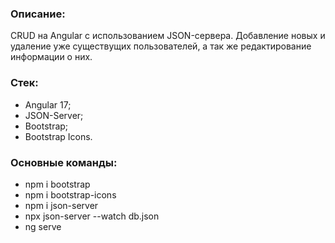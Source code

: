 ### Описание:

CRUD на Angular с использованием JSON-сервера. Добавление новых и удаление уже существущих пользователей, а так же редактирование информации о них.

### Стек:

- Angular 17;
- JSON-Server;
- Bootstrap;
- Bootstrap Icons.

### Основные команды:

- npm i bootstrap
- npm i bootstrap-icons
- npm i json-server
- npx json-server --watch db.json
- ng serve
